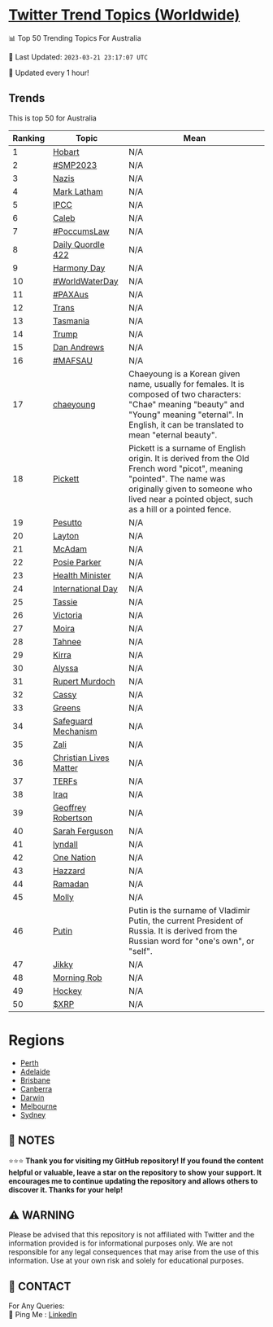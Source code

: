[Twitter Trend Topics (Worldwide)](https://github.com/ErcinDedeoglu/Twitter-Trend-Topics)
==========


📊 Top 50 Trending Topics For Australia

📆 Last Updated: `2023-03-21 23:17:07 UTC`

🔧 Updated every 1 hour!


## Trends

This is top 50 for Australia

| Ranking | Topic | Mean |
| ------- | ------------ | ------------ |
| 1 | [Hobart](http://twitter.com/search?q=Hobart) | N/A |
| 2 | [#SMP2023](http://twitter.com/search?q=%23SMP2023) | N/A |
| 3 | [Nazis](http://twitter.com/search?q=Nazis) | N/A |
| 4 | [Mark Latham](http://twitter.com/search?q=Mark+Latham) | N/A |
| 5 | [IPCC](http://twitter.com/search?q=IPCC) | N/A |
| 6 | [Caleb](http://twitter.com/search?q=Caleb) | N/A |
| 7 | [#PoccumsLaw](http://twitter.com/search?q=%23PoccumsLaw) | N/A |
| 8 | [Daily Quordle 422](http://twitter.com/search?q=Daily+Quordle+422) | N/A |
| 9 | [Harmony Day](http://twitter.com/search?q=Harmony+Day) | N/A |
| 10 | [#WorldWaterDay](http://twitter.com/search?q=%23WorldWaterDay) | N/A |
| 11 | [#PAXAus](http://twitter.com/search?q=%23PAXAus) | N/A |
| 12 | [Trans](http://twitter.com/search?q=Trans) | N/A |
| 13 | [Tasmania](http://twitter.com/search?q=Tasmania) | N/A |
| 14 | [Trump](http://twitter.com/search?q=Trump) | N/A |
| 15 | [Dan Andrews](http://twitter.com/search?q=Dan+Andrews) | N/A |
| 16 | [#MAFSAU](http://twitter.com/search?q=%23MAFSAU) | N/A |
| 17 | [chaeyoung](http://twitter.com/search?q=chaeyoung) | Chaeyoung is a Korean given name, usually for females. It is composed of two characters: "Chae" meaning "beauty" and "Young" meaning "eternal". In English, it can be translated to mean "eternal beauty". |
| 18 | [Pickett](http://twitter.com/search?q=Pickett) | Pickett is a surname of English origin. It is derived from the Old French word "picot", meaning "pointed". The name was originally given to someone who lived near a pointed object, such as a hill or a pointed fence. |
| 19 | [Pesutto](http://twitter.com/search?q=Pesutto) | N/A |
| 20 | [Layton](http://twitter.com/search?q=Layton) | N/A |
| 21 | [McAdam](http://twitter.com/search?q=McAdam) | N/A |
| 22 | [Posie Parker](http://twitter.com/search?q=Posie+Parker) | N/A |
| 23 | [Health Minister](http://twitter.com/search?q=Health+Minister) | N/A |
| 24 | [International Day](http://twitter.com/search?q=International+Day) | N/A |
| 25 | [Tassie](http://twitter.com/search?q=Tassie) | N/A |
| 26 | [Victoria](http://twitter.com/search?q=Victoria) | N/A |
| 27 | [Moira](http://twitter.com/search?q=Moira) | N/A |
| 28 | [Tahnee](http://twitter.com/search?q=Tahnee) | N/A |
| 29 | [Kirra](http://twitter.com/search?q=Kirra) | N/A |
| 30 | [Alyssa](http://twitter.com/search?q=Alyssa) | N/A |
| 31 | [Rupert Murdoch](http://twitter.com/search?q=Rupert+Murdoch) | N/A |
| 32 | [Cassy](http://twitter.com/search?q=Cassy) | N/A |
| 33 | [Greens](http://twitter.com/search?q=Greens) | N/A |
| 34 | [Safeguard Mechanism](http://twitter.com/search?q=Safeguard+Mechanism) | N/A |
| 35 | [Zali](http://twitter.com/search?q=Zali) | N/A |
| 36 | [Christian Lives Matter](http://twitter.com/search?q=Christian+Lives+Matter) | N/A |
| 37 | [TERFs](http://twitter.com/search?q=TERFs) | N/A |
| 38 | [Iraq](http://twitter.com/search?q=Iraq) | N/A |
| 39 | [Geoffrey Robertson](http://twitter.com/search?q=Geoffrey+Robertson) | N/A |
| 40 | [Sarah Ferguson](http://twitter.com/search?q=Sarah+Ferguson) | N/A |
| 41 | [lyndall](http://twitter.com/search?q=lyndall) | N/A |
| 42 | [One Nation](http://twitter.com/search?q=One+Nation) | N/A |
| 43 | [Hazzard](http://twitter.com/search?q=Hazzard) | N/A |
| 44 | [Ramadan](http://twitter.com/search?q=Ramadan) | N/A |
| 45 | [Molly](http://twitter.com/search?q=Molly) | N/A |
| 46 | [Putin](http://twitter.com/search?q=Putin) | Putin is the surname of Vladimir Putin, the current President of Russia. It is derived from the Russian word for "one's own", or "self". |
| 47 | [Jikky](http://twitter.com/search?q=Jikky) | N/A |
| 48 | [Morning Rob](http://twitter.com/search?q=Morning+Rob) | N/A |
| 49 | [Hockey](http://twitter.com/search?q=Hockey) | N/A |
| 50 | [$XRP](http://twitter.com/search?q=%24XRP) | N/A |



# Regions

* [Perth](</Australia/Perth.md>)
* [Adelaide](</Australia/Adelaide.md>)
* [Brisbane](</Australia/Brisbane.md>)
* [Canberra](</Australia/Canberra.md>)
* [Darwin](</Australia/Darwin.md>)
* [Melbourne](</Australia/Melbourne.md>)
* [Sydney](</Australia/Sydney.md>)



## 📝 NOTES

⭐⭐⭐ **Thank you for visiting my GitHub repository! If you found the content helpful or valuable, leave a star on the repository to show your support. It encourages me to continue updating the repository and allows others to discover it. Thanks for your help!**


## ⚠️ WARNING

Please be advised that this repository is not affiliated with Twitter and the information provided is for informational purposes only. We are not responsible for any legal consequences that may arise from the use of this information. Use at your own risk and solely for educational purposes.


## 📨 CONTACT

 For Any Queries:  
            🏓 Ping Me : [LinkedIn](https://www.linkedin.com/in/ercindedeoglu/)

